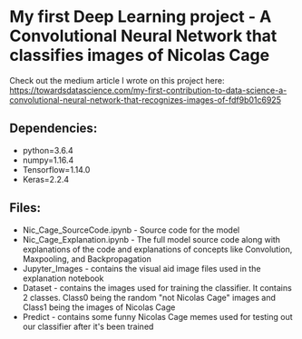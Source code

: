 # My first Deep Learning project - A Convolutional Neural Network that classifies images of Nicolas Cage 
Check out the medium article I wrote on this project here: https://towardsdatascience.com/my-first-contribution-to-data-science-a-convolutional-neural-network-that-recognizes-images-of-fdf9b01c6925

## Dependencies:
* python=3.6.4
* numpy=1.16.4
* Tensorflow=1.14.0
* Keras=2.2.4

## Files: 
* Nic_Cage_SourceCode.ipynb - Source code for the model 
* Nic_Cage_Explanation.ipynb - The full model source code along with explanations of the code and explanations of concepts like Convolution, Maxpooling, and Backpropagation
* Jupyter_Images - contains the visual aid image files used in the explanation notebook
* Dataset - contains the images used for training the classifier. It contains 2 classes. Class0 being the random "not Nicolas Cage" images and Class1 being the images of Nicolas Cage
* Predict - contains some funny Nicolas Cage memes used for testing out our classifier after it's been trained 


